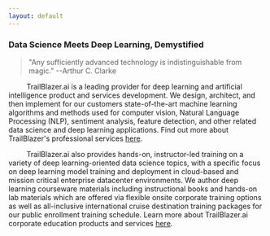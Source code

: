 ```yaml
---
layout: default
---
```


### Data Science Meets Deep Learning, Demystified

> "Any sufficiently advanced technology is indistinguishable from magic." --Arthur C. Clarke
>

&nbsp;&nbsp;&nbsp;&nbsp;&nbsp;&nbsp;&nbsp;&nbsp;&nbsp;TrailBlazer.ai is a leading provider for deep learning and artificial intelligence product and services development. We design, architect, and then implement for our customers state-of-the-art machine learning algorithms and methods used for computer vision, Natural Language Processing (NLP), sentiment analysis, feature detection, and other related data science and deep learning applications. Find out more about TrailBlazer's professional services [here](https://TrailBlazer.ai/data_science_consulting).

&nbsp;&nbsp;&nbsp;&nbsp;&nbsp;&nbsp;&nbsp;&nbsp;&nbsp;TrailBlazer.ai also provides hands-on, instructor-led training on a variety of deep learning-oriented data science topics, with a specific focus on deep learning model training and deployment in cloud-based and mission critical enterprise datacenter environments. We author deep learning courseware materials including instructional books and hands-on lab materials which are offered via flexible onsite corporate training options as well as all-inclusive international cruise destination training packages for our public enrollment training schedule. Learn more about TrailBlazer.ai corporate education products and services [here](https://TrailBlazer.ai/machine_learning_certification).
